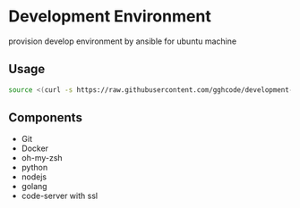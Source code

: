 # Development Environment
provision develop environment by ansible for ubuntu machine

## Usage
``` bash
source <(curl -s https://raw.githubusercontent.com/gghcode/development-environment/master/scripts/pull.sh)
```


## Components
- Git
- Docker
- oh-my-zsh
- python
- nodejs
- golang
- code-server with ssl